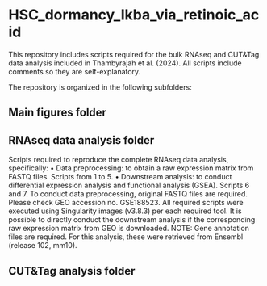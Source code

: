 # HSC_dormancy_Ikba_via_retinoic_acid

This repository includes scripts required for the bulk RNAseq and CUT&Tag data analysis included in Thambyrajah et al. (2024). All scripts include comments so they are self-explanatory.

The repository is organized in the following subfolders:

## Main figures folder

## RNAseq data analysis folder

Scripts required to reproduce the complete RNAseq data analysis, specifically:
•	Data preprocessing: to obtain a raw expression matrix from FASTQ files. Scripts from 1 to 5.
•	Downstream analysis: to conduct differential expression analysis and functional analysis (GSEA). Scripts 6 and 7.
To conduct data preprocessing, original FASTQ files are required. Please check GEO accession no. GSE188523. All required scripts were executed using Singularity images (v3.8.3) per each required tool.
It is possible to directly conduct the downstream analysis if the corresponding raw expression matrix from GEO is downloaded.
NOTE: Gene annotation files are required. For this analysis, these were retrieved from Ensembl (release 102, mm10).


## CUT&Tag analysis folder

